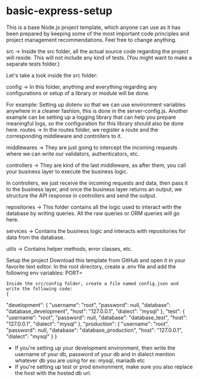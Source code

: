 # basic-express-setup

This is a base Node.js project template, which anyone can use as it has been prepared by keeping some of the most important code principles and project management recommendations. Feel free to change anything.

src → Inside the src folder, all the actual source code regarding the project will reside. This will not include any kind of tests. (You might want to make a separate tests folder.)

Let's take a look inside the src folder:

config → In this folder, anything and everything regarding any configurations or setup of a library or module will be done.

For example: Setting up dotenv so that we can use environment variables anywhere in a cleaner fashion, this is done in the server-config.js.
Another example can be setting up a logging library that can help you prepare meaningful logs, so the configuration for this library should also be done here.
routes → In the routes folder, we register a route and the corresponding middleware and controllers to it.

middlewares → They are just going to intercept the incoming requests where we can write our validators, authenticators, etc.

controllers → They are kind of the last middleware, as after them, you call your business layer to execute the business logic.

In controllers, we just receive the incoming requests and data, then pass it to the business layer, and once the business layer returns an output, we structure the API response in controllers and send the output.

repositories → This folder contains all the logic used to interact with the database by writing queries. All the raw queries or ORM queries will go here.

services → Contains the business logic and interacts with repositories for data from the database.

utils → Contains helper methods, error classes, etc.
 
Setup the project
Download this template from GitHub and open it in your favorite text editor.
In the root directory, create a .env file and add the following env variables:
    PORT=<port number of your choice>

    Inside the src/config folder, create a file named config.json and write the following code:
    {
  "development": {
    "username": "root",
    "password": null,
    "database": "database_development",
    "host": "127.0.0.1",
    "dialect": "mysql"
  },
  "test": {
    "username": "root",
    "password": null,
    "database": "database_test",
    "host": "127.0.0.1",
    "dialect": "mysql"
  },
  "production": {
    "username": "root",
    "password": null,
    "database": "database_production",
    "host": "127.0.0.1",
    "dialect": "mysql"
  }
}

- If you're setting up your development environment, then write the username of your db, password of your db and in dialect mention whatever db you are using for ex: mysql, mariadb etc
- If you're setting up test or prod environment, make sure you also replace the host with the hosted db url.
